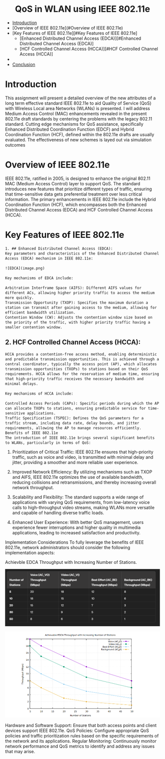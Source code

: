 # <center> QoS in WLAN using IEEE 802.11e </center>

- [Introduction](#introduction)
- [Overview of IEEE 802.11e](#Overview of IEEE 802.11e)
- [Key Features of IEEE 802.11e][#Key Features of IEEE 802.11e]
    - [Enhanced Distributed Channel Access (EDCA)][#Enhanced Distributed Channel Access (EDCA)]
    - [HCF Controlled Channel Access (HCCA)][#HCF Controlled Channel Access (HCCA)]
- 
- [Conclusion](#Conclusion)


# Introduction

This assignment will present a detailed overview of the new attributes of a long term effective standard IEEE 802.11e to aid Quality of Service (QoS)
with Wireless Local area Networks (WLANs) is presented. I will address Medium Access Control (MAC) enhancements revealed in the present 802.11e draft standards by centering the problems with the legacy 802.11 standard. Cutting edge mechanisms for QoS assistance, specifically Enhanced Distributed Coordination Function (EDCF) and Hybrid Coordination Function (HCF), defined within the 802.11e drafts are usually evaluated. The effectiveness of new schemes is layed out via simulation outcomes

#  Overview of IEEE 802.11e
IEEE 802.11e, ratified in 2005, is designed to enhance the original 802.11 MAC (Medium Access Control) layer to support QoS. The standard introduces new features that prioritize different types of traffic, ensuring that time-sensitive data gets preferential treatment over less critical information. The primary enhancements in IEEE 802.11e include the Hybrid Coordination Function (HCF), which encompasses both the Enhanced Distributed Channel Access (EDCA) and HCF Controlled Channel Access (HCCA).

# Key Features of IEEE 802.11e

    1. ## Enhanced Distributed Channel Access (EDCA):
    Key parameters and characteristics of the Enhanced Distributed Channel Access (EDCA) mechanism in IEEE 802.11e:

    ![EDCA](image.png)

    Key mechanisms of EDCA include:

    Arbitration Interframe Space (AIFS): Different AIFS values for different ACs, allowing higher priority traffic to access the medium more quickly.
    Transmission Opportunity (TXOP): Specifies the maximum duration a station can transmit after gaining access to the medium, allowing for efficient bandwidth utilization.
    Contention Window (CW): Adjusts the contention window size based on the priority of the traffic, with higher priority traffic having a smaller contention window.

    

   ##  2. HCF Controlled Channel Access (HCCA):

    HCCA provides a contention-free access method, enabling deterministic and predictable transmission opportunities. This is achieved through a central coordinator, typically the access point (AP), which allocates transmission opportunities (TXOPs) to stations based on their QoS requirements. HCCA allows for the reservation of medium time, ensuring that high-priority traffic receives the necessary bandwidth and minimal delays.

    Key mechanisms of HCCA include:

    Controlled Access Periods (CAPs): Specific periods during which the AP can allocate TXOPs to stations, ensuring predictable service for time-sensitive applications.
    Traffic Specification (TSPEC): Defines the QoS parameters for a traffic stream, including data rate, delay bounds, and jitter requirements, allowing the AP to manage resources efficiently.
    Benefits of IEEE 802.11e
    The introduction of IEEE 802.11e brings several significant benefits to WLANs, particularly in terms of QoS:

1. Prioritization of Critical Traffic:
IEEE 802.11e ensures that high-priority traffic, such as voice and video, is transmitted with minimal delay and jitter, providing a smoother and more reliable user experience.

2. Improved Network Efficiency:
By utilizing mechanisms such as TXOP and AIFS, IEEE 802.11e optimizes the use of available bandwidth, reducing collisions and retransmissions, and thereby increasing overall network throughput.

3. Scalability and Flexibility:
The standard supports a wide range of applications with varying QoS requirements, from low-latency voice calls to high-throughput video streams, making WLANs more versatile and capable of handling diverse traffic loads.

4. Enhanced User Experience:
With better QoS management, users experience fewer interruptions and higher quality in multimedia applications, leading to increased satisfaction and productivity.

Implementation Considerations
To fully leverage the benefits of IEEE 802.11e, network administrators should consider the following implementation aspects:

Achievble EDCA Throughput with Increasing Number of Stations.

![alt text](image-1.png)

![alt text](image-2.png)

Hardware and Software Support: Ensure that both access points and client devices support IEEE 802.11e.
QoS Policies: Configure appropriate QoS policies and traffic prioritization rules based on the specific requirements of the network and its applications.
Regular Monitoring: Continuously monitor network performance and QoS metrics to identify and address any issues that may arise.

